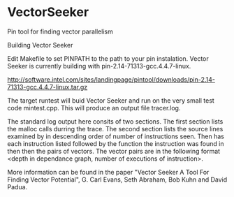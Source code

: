 # VectorSeeker
Pin tool for finding vector parallelism

Building Vector Seeker

Edit Makefile to set PINPATH to the path to your pin instalation. Vector Seeker is currently building with pin-2.14-71313-gcc.4.4.7-linux.

http://software.intel.com/sites/landingpage/pintool/downloads/pin-2.14-71313-gcc.4.4.7-linux.tar.gz

The target runtest will buid Vector Seeker and run on the very small test code mintest.cpp. This will produce an output file tracer.log.

The standard log output here consits of two sections. The first section lists the malloc calls durring the trace. The second section lists the source lines examined by in descending order of number of instructions seen. Then has each instruction listed followed by the function the instruction was found in then then the pairs of vectors. The vector pairs are in the following format <depth in dependance graph, number of executions of instruction>.

More information can be found in the paper "Vector Seeker A Tool For Finding Vector Potential", G. Carl Evans, Seth Abraham, Bob Kuhn and David Padua.
